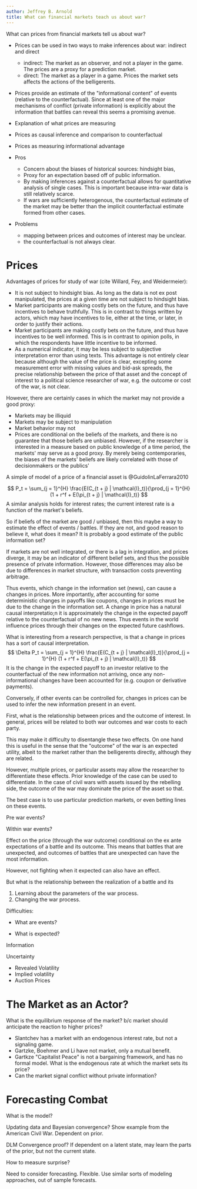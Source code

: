 ```yaml
---
author: Jeffrey B. Arnold
title: What can financial markets teach us about war?
---
```


What can prices from financial markets tell us about war?

- Prices can be used in two ways to make inferences about war: indirect and direct

    * indirect: The market as an observer, and not a player in the game.  The prices are a proxy for a prediction market.
    * direct: The market as a player in a game. Prices the market sets affects the actions of the belligerents.

- Prices provide an estimate of the "informational content" of events (relative to the counterfactual).
  Since at least one of the major mechanisms of conflict (private information) is explicitly about the information that battles can reveal this seems a promising avenue.
- Explanation of what prices are measuring
- Prices as causal inference and comparison to counterfactual
- Prices as measuring informational advantage
- Pros

    - Concern about the biases of historical sources: hindsight bias, 
	- Proxy for an expectation based off of public information.
    - By making inferences against a counterfactual allows for quantitative analysis of single cases. This is important because intra-war data is still relatively scarce.
    - If wars are sufficiently heterogenous, the counterfactual estimate of the market may be better than the implicit counterfactual estimate formed from other cases.
- Problems

    - mapping between prices and outcomes of interest may be unclear.
	- the counterfactual is not always clear.

# Prices

Advantages of prices for study of war (cite Willard, Fey, and Weidermeier):

- It is not subject to hindsight bias. As long as the data is not ex post manipulated, the prices at a given time are not subject to hindsight bias.
- Market participants are making costly bets on the future, and thus have incentives to behave truthfully. This is in contrast to things written by actors, which may have incentives to lie, either at the time, or later, in order to justify their actions.
- Market participants are making costly bets on the future, and thus have incentives to be well informed. This is in contrast to opinion polls, in which the respondents have little incentive to be informed.
- As a numerical indicator, it may be less subject to subjective interpretation error than using texts.
  This advantage is not entirely clear because although the value of the price is clear, excepting some measurement error with missing values and bid-ask spreads, the precise relationship between the price of that asset and the concept of interest to a political science researcher of war, e.g. the outcome or cost of the war, is not clear.

However, there are certainly cases in which the market may not provide a good proxy:

- Markets may be illiquid
- Markets may be subject to manipulation
- Market behavior may not 
- Prices are conditional on the beliefs of the markets, and there is no guarantee that those beliefs are unbiased.  However, if the researcher is interested in a measure based on public knowledge of a time period, the markets' may serve as a good proxy. By merely being contemporaries, the biases of the markets' beliefs are likely correlated with those of decisionmakers or the publics'

A simple of model of a price of a financial asset is @GuidolinLaFerrara2010

$$
P_t = \sum_{j = 1}^{H} \frac{E(C_{t + j} | \mathcal{I}_t)}{\prod_{j = 1}^{H} (1 + r^f + E(\pi_{t + j} | \mathcal{I}_t)}
$$
A similar analysis holds for interest rates; the current interest rate is a function of the market's beliefs.

So if beliefs of the market are good / unbiased, then this maybe a way to estimate the effect of events / battles.
If they are not, and good reason to believe it, what does it mean?
It is probably a good estimate of the public information set?

If markets are not well integrated, or there is a lag in integration, and prices diverge, it may be an indicator of different belief sets, and thus the possible presence of private information.
However, those differences may also be due to differences in market structure, with transaction costs preventing arbitrage.

Thus events, which change in the information set (news), can cause a changes in prices.
More importantly, after accounting for some deterministic changes in payoffs like coupons, changes in prices must be due to the change in the information set.
A change in price has a natural causal interpretatio;n it is approximately the change in the expected payoff relative to the counterfactual of no new news.
Thus events in the world influence prices through their changes on the expected future cashflows.

What is interesting from a research perspective, is that a change in prices has a sort of causal interpretation.
$$
\Delta P_t = \sum_{j = 1}^{H} \frac{E(C_{t + j} | \mathcal{I}_t)}{\prod_{j = 1}^{H} (1 + r^f + E(\pi_{t + j} | \mathcal{I}_t)}
$$
It is the change in the expected payoff to an investor relative to the counterfactual of the new information not arriving, once any non-informational changes have been accounted for (e.g. coupon or derivative payments). 

Conversely, if other events can be controlled for, changes in prices can be used to infer the new information present in an event.

First, what is the relationship between prices and the outcome of interest.
In general, prices will be related to both war outcomes and war costs to each party.

This may make it difficulty to disentangle these two effects. 
On one hand this is useful in the sense that the "outcome" of the war is an expected utility, albeit to the market rather than the belligerents directly, although they are related.

However, multiple prices, or particular assets may allow the researcher to differentiate these effects.
Prior knowledge of the case can be used to differentiate. In the case of civil wars with assets issued by the rebelling side, the outcome of the war may dominate the price of the asset so that.

The best case is to use particular prediction markets, or even betting lines on these events.

Pre war events?

Within war events?

Effect on the price (through the war outcome) conditional on the ex ante expectations of a battle and its outcome.
This means that battles that are unexpected, and outcomes of battles that are unexpected can have the most information.

However, not fighting when it expected can also have an effect.

But what is the relationship between the realization of a battle and its

1. Learning about the parameters of the war process.
2. Changing the war process.

Difficulties:

- What are events? 

- What is expected?

Information


Uncertainty

- Revealed Volatility
- Implied volatility
- Auction Prices

# The Market as an Actor?

What is the equilibrium response of the market? b/c market should anticipate the reaction to higher prices?

- Slantchev has a market with an endogenous interest rate, but not a signaling game.
- Gartzke, Boehmer and Li have not market, only a mutual benefit.
- Gartkze "Capitalist Peace" is not a bargaining framework, and has no formal model. What is the endogenous rate at which the market sets its price?
- Can the market signal conflict without private information? 

# Forecasting Combat

What is the model?

Updating data and Bayesian convergence?
Show example from the American Civil War. Dependent on prior.

DLM Convergence proof? If dependent on a latent state, may learn the parts of the prior, but not the current state.

How to measure surprise?

Need to consider forecasting. Flexible. Use similar sorts of modeling approaches, out of sample forecasts.

